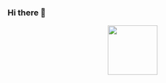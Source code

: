 ### Hi there 👋
<div id="header" align="center">
  <img src="https://media.giphy.com/media/HscDLzkO8EOTmgkhQP/giphy.gif](https://media.giphy.com/media/qgQUggAC3Pfv687qPC/giphy.gif" width="100"/>
</div>
<!--
**DavideLentini/DavideLentini** is a ✨ _special_ ✨ repository because its `README.md` (this file) appears on your GitHub profile.

Here are some ideas to get you started:

- 🔭 I’m currently working on ...
- 🌱 I’m currently learning ...
- 👯 I’m looking to collaborate on ...
- 🤔 I’m looking for help with ...
- 💬 Ask me about ...
- 📫 How to reach me: ...
- 😄 Pronouns: ...
- ⚡ Fun fact: ...
-->
